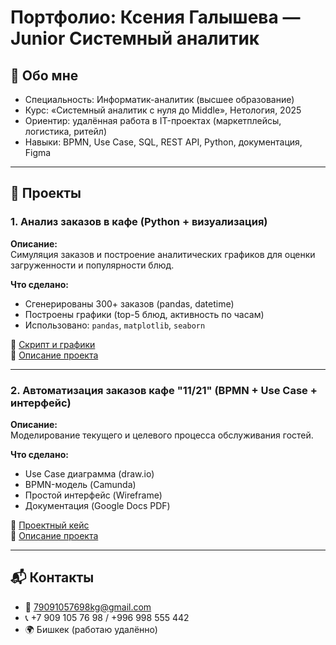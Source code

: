# Портфолио: Ксения Галышева — Junior Системный аналитик

## 📌 Обо мне
- Специальность: Информатик-аналитик (высшее образование)
- Курс: «Системный аналитик с нуля до Middle», Нетология, 2025
- Ориентир: удалённая работа в IT-проектах (маркетплейсы, логистика, ритейл)
- Навыки: BPMN, Use Case, SQL, REST API, Python, документация, Figma

---

## 📁 Проекты

### 1. Анализ заказов в кафе (Python + визуализация)

**Описание:**  
Симуляция заказов и построение аналитических графиков для оценки загруженности и популярности блюд.

**Что сделано:**
- Сгенерированы 300+ заказов (pandas, datetime)
- Построены графики (top-5 блюд, активность по часам)
- Использовано: `pandas`, `matplotlib`, `seaborn`

📎 [Скрипт и графики](./cafe_orders_project)  
📄 [Описание проекта](./cafe_orders_project/README.md)

---

### 2. Автоматизация заказов кафе "11/21" (BPMN + Use Case + интерфейс)

**Описание:**  
Моделирование текущего и целевого процесса обслуживания гостей.

**Что сделано:**
- Use Case диаграмма (draw.io)
- BPMN-модель (Camunda)
- Простой интерфейс (Wireframe)
- Документация (Google Docs PDF)

📎 [Проектный кейс](./cafe_bpm_project)  
📄 [Описание проекта](./cafe_bpm_project/README.md)

---

## 📬 Контакты
- 📧 79091057698kg@gmail.com  
- 📞 +7 909 105 76 98 / +996 998 555 442  
- 🌍 Бишкек (работаю удалённо)
